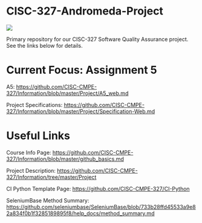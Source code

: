 # CISC-327-Andromeda-Project

[![](https://github.com/chai-tang/CISC-327-Andromeda/workflows/AndromedaSeekGeek-Build/badge.svg)]()

Primary repository for our CISC-327 Software Quality Assurance project. See the links below for details.

# Current Focus: Assignment 5

A5: https://github.com/CISC-CMPE-327/Information/blob/master/Project/A5_web.md

Project Specifications: https://github.com/CISC-CMPE-327/Information/blob/master/Project/Specification-Web.md

# Useful Links

Course Info Page: https://github.com/CISC-CMPE-327/Information/blob/master/github_basics.md

Project Description: https://github.com/CISC-CMPE-327/Information/tree/master/Project

CI Python Template Page: https://github.com/CISC-CMPE-327/CI-Python

SeleniumBase Method Summary: https://github.com/seleniumbase/SeleniumBase/blob/733b28ffd45533a9e82a834f0b1f3285189895f8/help_docs/method_summary.md
